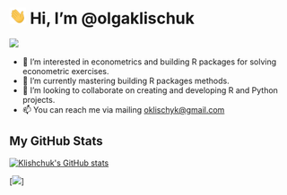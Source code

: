 # <img src="https://raw.githubusercontent.com/ABSphreak/ABSphreak/master/gifs/Hi.gif" width="30px"> Hi, I’m @olgaklischuk
[<img height="30" src="https://img.shields.io/badge/twitter-%231DA1F2.svg?&style=for-the-badge&logo=twitter&logoColor=white" />](https://twitter.com/OlhaKlishchuk)
- 👀 I’m interested in econometrics and building R packages for solving econometric exercises.
- 🌱 I’m currently mastering building R packages methods.
- 💞️ I’m looking to collaborate on creating and developing R and Python projects.
- 📫 You can reach me via mailing oklischyk@gmail.com

## My GitHub Stats
[![Klishchuk's GitHub stats](https://github-readme-stats.vercel.app/api?username=olgaklischuk)](https://github.com/anuraghazra/github-readme-stats)

[<img height="15" src="https://img.shields.io/github/downloads/olgaklischuk/olgaklischuk/total?color=lightgreen>" />] 

